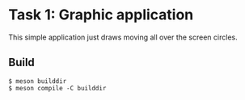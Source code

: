 # Task 1: Graphic application

This simple application just draws moving all over the screen circles.

## Build

```console
$ meson builddir
$ meson compile -C builddir
```
 
